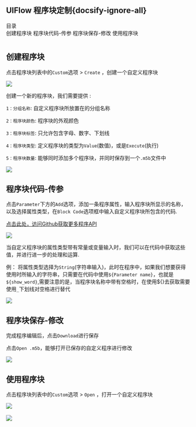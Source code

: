 ## UIFlow 程序块定制{docsify-ignore-all}

<el-card class="box-card" style="margin-bottom:20px">
    <div slot="header" class="clearfix">
        <span>目录</span>
        <i class="el-icon-s-management" style="float: right;"></i>
    </div>
    <div style="margin: 0px 10px 10px 0px ;display:inline-block;">
        <el-tag onclick="page_move('创建程序块')">创建程序块</el-tag>
        <el-tag onclick="page_move('程序块代码-传参')">程序块代码-传参</el-tag>
        <el-tag onclick="page_move('程序块保存-修改')">程序块保存-修改</el-tag>
        <el-tag onclick="page_move('使用程序块')">使用程序块</el-tag>
    </div>
</el-card>

## 创建程序块


点击程序块列表中的`Custom`选项 > `Create` ，创建一个自定义程序块

<img src="assets/img/related_documents/blockly_custom/custom_01.webp">

创建一个新的程序块，我们需要提供 :

`1：分组名称`: 自定义程序块所放置在的分组名称

`2：程序块颜色`: 程序块的外观颜色

`3：程序块标签`: 只允许包含字母、数字、下划线

`4：程序块类型`: 定义程序块的类型为`Value`(数值)，或是`Execute`(执行)

`5：程序块数量`: 能够同时添加多个程序块，并同时保存到一个`.m5b`文件中

<img src="assets/img/related_documents/blockly_custom/custom_02.webp">



## 程序块代码-传参


点击`Parameter`下方的`Add`选项，添加一条程序属性，输入程序块所显示的名称，以及选择属性类型，在`Block Code`选项框中输入自定义程序块所包含的代码.

[点击此处，访问Github获取更多程序API](https://github.com/m5stack/UIFlow-Code/wiki)

<img src="assets/img/related_documents/blockly_custom/custom_03.webp">

当自定义程序块的属性类型带有常量或变量输入时，我们可以在代码中获取这些值，并进行进一步的处理和运算.

例： 将属性类型选择为`String`(字符串输入)，此时在程序中，如果我们想要获得使用时所输入的字符串，只需要在代码中使用`${Parameter name}`，也就是`${show_word}`,需要注意的是，当程序块名称中带有空格时，在使用${}去获取需要使用`_`下划线对空格进行替代

<img src="assets/img/related_documents/blockly_custom/custom_04.webp">

## 程序块保存-修改

完成程序编辑后，点击`Download`进行保存

点击`Open .m5b`，能够打开已保存的自定义程序进行修改

<img src="assets/img/related_documents/blockly_custom/custom_05.webp">


## 使用程序块

点击程序块列表中的`Custom`选项 > `Open` ，打开一个自定义程序块

<img src="assets/img/related_documents/blockly_custom/custom_06.webp">
<br></br>
<img src="assets/img/related_documents/blockly_custom/custom_07.webp">

<script>

   anchor_search();
   scrollFunc();

</script>